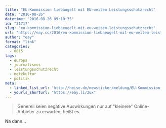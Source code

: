 ```yaml
---
title: "EU-Kommission liebäugelt mit EU-weitem Leistungsschutzrecht"
date: "2016-08-26"
datetime: "2016-08-26 09:10:35"
id: "31717"
slug: "eu-kommission-liebaeugelt-mit-eu-weitem-leistungsschutzrecht"
url: "https://eay.cc/2016/eu-kommission-liebaeugelt-mit-eu-weitem-leistungsschutzrecht/"
author: "eay"
format: "link"
categories:
  - 0815
tags:
  - europa
  - journalismus
  - leistungsschutzrecht
  - netzkultur
  - politik
meta:
  - linked_list_url: "http://heise.de/newsticker/meldung/EU-Kommission-Plaedoyer-fuer-Leistungsschutzrecht-und-Upload-Verguetung-3305200.html"
  - yourls_shorturl: "https://eay.li/2ux"
---
```


> Generell seien negative Auswirkungen nur auf "kleinere" Online-Anbieter zu erwarten, heißt es.

Na dann...
